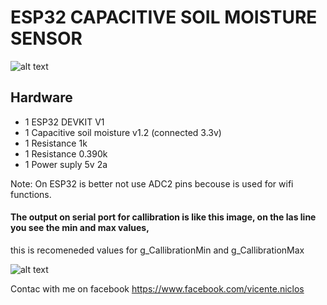 # ESP32 CAPACITIVE SOIL MOISTURE SENSOR

![alt text](https://github.com/vniclos/esp32-capacitative-soil-sensor/blob/master/img/squematic.png?raw=true "Esp32 capacitative soil sensor" )

## Hardware

- 1 ESP32 DEVKIT V1
- 1 Capacitive soil moisture v1.2 (connected 3.3v)
- 1 Resistance 1k
- 1 Resistance 0.390k
- 1 Power suply 5v 2a

Note:
On ESP32 is better not use ADC2 pins becouse is used
for wifi functions.

#### The output on serial port for callibration is like this image, on the las line you see the min and max values,
this is recomeneded values for g_CallibrationMin and g_CallibrationMax


![alt text](https://github.com/vniclos/esp32-capacitative-soil-sensor/blob/master/img/web01.png?raw=true?raw=true "Esp32 capacitative soil sensor" )


Contac with me on facebook 
https://www.facebook.com/vicente.niclos
